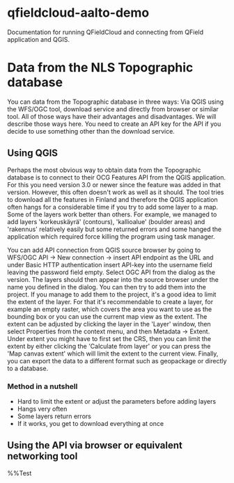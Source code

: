 # qfieldcloud-aalto-demo
Documentation for running QFieldCloud and connecting from QField application and QGIS.

# Data from the NLS Topographic database
You can data from the Topographic database in three ways: Via QGIS using the WFS/OGC tool, download service and directly from browser or similar tool. All of those ways have their advantages and disadvantages. We will describe those ways here. You need to create an API key for the API if you decide to use something other than the download service.
## Using QGIS
Perhaps the most obvious way to obtain data from the Topographic database is to connect to their OCG Features API from the QGIS application. For this you need version 3.0 or newer since the feature was added in that version. However, this often doesn't work as well as it should. The tool tries to download all the features in Finland and therefore the QGIS application often hangs for a considerable time if you try to add some layer to a map. Some of the layers work better than others. For example, we managed to add layers 'korkeuskäyrä' (contours), 'kallioalue' (boulder areas) and 'rakennus' relatively easily but some returned errors and some hanged the application which required force killing the program using task manager. 

You can add API connection from QGIS source browser by going to WFS/OGC API -> New connection -> insert API endpoint as the URL and under Basic HTTP authentication insert API-key into the username field leaving the password field empty. Select OGC API from the dialog as the version. The layers should then appear into the source browser under the name you defined in the dialog. You can then try to add them into the project. If you manage to add them to the project, it's a good idea to limit the extent of the layer. For that it's recommendable to create a layer, for example an empty raster, which covers the area you want to use as the bounding box or you can use the current map view as the extent. The extent can be adjusted by clicking the layer in the 'Layer' window, then select Properties from the context menu, and then Metadata -> Extent. Under extent you might have to first set the CRS, then you can limit the extent by either clicking the 'Calculate from layer' or you can press the 'Map canvas extent' which will limit the extent to the current view. Finally, you can export the data to a different format such as geopackage or directly to a database.
### Method in a nutshell
- Hard to limit the extent or adjust the parameters before adding layers
- Hangs very often
- Some layers return errors
- If it works, you get to download everything at once

## Using the API via browser or equivalent networking tool
%%Test


